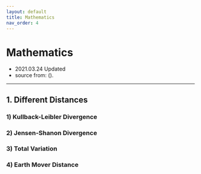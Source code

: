 ```yaml
---
layout: default
title: Mathematics
nav_order: 4
---
```


# Mathematics
- 2021.03.24 Updated
- source from: ().

---
## 1. Different Distances

### 1) Kullback-Leibler Divergence

### 2) Jensen-Shanon Divergence

### 3) Total Variation

### 4) Earth Mover Distance
